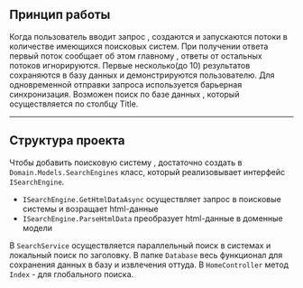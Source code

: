 ## Принцип работы

Когда пользователь вводит запрос , создаются и запускаются потоки в количестве имеющихся поисковых систем. При получении ответа первый поток сообщает об этом главному , ответы от остальных потоков игнорируются. Первые несколько(до 10) результатов сохраняются в базу данных и демонстрируются пользователю.
Для одновременной отправки запроса используется барьерная синхронизация.
Возможен поиск по базе данных , который осуществляется по столбцу Title.

---
## Структура проекта

Чтобы добавить поисковую систему , достаточно создать в `Domain.Models.SearchEngines` класс, который реализовывает интерфейс `ISearchEngine`.
  - `ISearchEngine.GetHtmlDataAsync` осуществляет запрос в поисковые системы и возращает html-данные
  - `ISearchEngine.ParseHtmlData` преобразует html-данные в доменные модели

В `SearchService` осуществляется параллельный поиск в системах и локальный поиск по заголовку.
В папке `Database` весь функционал для сохранения данных в базу и извлечения оттуда.
В `HomeController`  метод `Index` - для глобального поиска.

